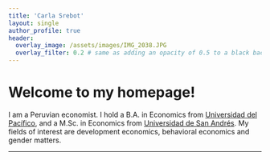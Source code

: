 ```yaml
---
title: 'Carla Srebot'
layout: single
author_profile: true
header:
  overlay_image: /assets/images/IMG_2038.JPG
  overlay_filter: 0.2 # same as adding an opacity of 0.5 to a black background
---
```


# Welcome to my homepage! #

I am a Peruvian economist. I hold a B.A. in Economics from [Universidad del Pacífico](https://www.up.edu.pe/en/), and a M.Sc. in Economics from [Universidad de San Andrés](https://udesa.edu.ar/). 
My fields of interest are development economics, behavioral economics and gender matters.

---

